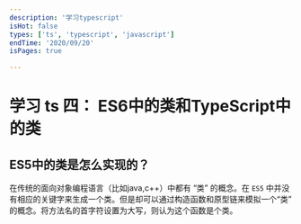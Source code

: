 ```yaml
---
description: '学习typescript'
isHot: false
types: ['ts', 'typescript', 'javascript']
endTime: '2020/09/20'
isPages: true

---
```


# 学习 ts 四： ES6中的类和TypeScript中的类

## ES5中的类是怎么实现的？

在传统的面向对象编程语言（比如java,c++）中都有 “类” 的概念。在 `ES5` 中并没有相应的关键字来生成一个类。但是却可以通过构造函数和原型链来模拟一个“类” 的概念。将方法名的首字符设置为大写，则认为这个函数是个类。